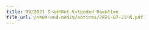```yaml
---
title: 09/2021 TradeNet Extended Downtime
file_url: /news-and-media/notices/2021-07-23-N.pdf
---
```

